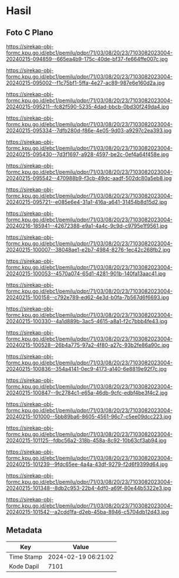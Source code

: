 # Hasil

## Foto C Plano

https://sirekap-obj-formc.kpu.go.id/ebc1/pemilu/pdpr/71/03/08/20/23/7103082023004-20240215-094859--665ea4b9-175c-40de-bf37-fe664ffe007c.jpg

https://sirekap-obj-formc.kpu.go.id/ebc1/pemilu/pdpr/71/03/08/20/23/7103082023004-20240215-095002--f1c75bf1-5ffa-4e27-ac89-987e6e160d2a.jpg

https://sirekap-obj-formc.kpu.go.id/ebc1/pemilu/pdpr/71/03/08/20/23/7103082023004-20240215-095211--fc82f590-5235-4dad-bbcb-0bd30f249da4.jpg

https://sirekap-obj-formc.kpu.go.id/ebc1/pemilu/pdpr/71/03/08/20/23/7103082023004-20240215-095334--7dfb280d-f86e-4e05-9d03-a9297c2ea393.jpg

https://sirekap-obj-formc.kpu.go.id/ebc1/pemilu/pdpr/71/03/08/20/23/7103082023004-20240215-095430--7d3f1697-a928-4597-be2c-0ef4a64f458e.jpg

https://sirekap-obj-formc.kpu.go.id/ebc1/pemilu/pdpr/71/03/08/20/23/7103082023004-20240215-095542--470988b9-f3cb-49dc-aadf-502dc80a5eb8.jpg

https://sirekap-obj-formc.kpu.go.id/ebc1/pemilu/pdpr/71/03/08/20/23/7103082023004-20240215-095721--e085e6e4-31a1-416a-a641-31454b8d15d2.jpg

https://sirekap-obj-formc.kpu.go.id/ebc1/pemilu/pdpr/71/03/08/20/23/7103082023004-20240216-185941--42672388-e9a1-4a4c-9c9d-c9795e1f9561.jpg

https://sirekap-obj-formc.kpu.go.id/ebc1/pemilu/pdpr/71/03/08/20/23/7103082023004-20240215-100007--38048ae1-e2b7-4984-8276-1ec42c268fb2.jpg

https://sirekap-obj-formc.kpu.go.id/ebc1/pemilu/pdpr/71/03/08/20/23/7103082023004-20240215-100053--4570a074-65d1-4281-901b-140fa13aac41.jpg

https://sirekap-obj-formc.kpu.go.id/ebc1/pemilu/pdpr/71/03/08/20/23/7103082023004-20240215-100158--c792e789-ed62-4e3d-b0fa-7b567d6f6693.jpg

https://sirekap-obj-formc.kpu.go.id/ebc1/pemilu/pdpr/71/03/08/20/23/7103082023004-20240215-100330--4a1d889b-3ac5-4615-a8a1-f2c7bbb4fe43.jpg

https://sirekap-obj-formc.kpu.go.id/ebc1/pemilu/pdpr/71/03/08/20/23/7103082023004-20240215-100528--26b4a775-97a2-4f80-a27c-93b2fe86a90c.jpg

https://sirekap-obj-formc.kpu.go.id/ebc1/pemilu/pdpr/71/03/08/20/23/7103082023004-20240215-100836--354a4141-0ec9-4173-a140-6e8819e92f7c.jpg

https://sirekap-obj-formc.kpu.go.id/ebc1/pemilu/pdpr/71/03/08/20/23/7103082023004-20240215-100847--9c2784c1-e65a-46db-9cfc-edbf4be3f4c2.jpg

https://sirekap-obj-formc.kpu.go.id/ebc1/pemilu/pdpr/71/03/08/20/23/7103082023004-20240215-101000--5bb89ba6-8605-4561-96c7-c5ee09dcc223.jpg

https://sirekap-obj-formc.kpu.go.id/ebc1/pemilu/pdpr/71/03/08/20/23/7103082023004-20240215-101125--fdbc56a2-318b-458a-8c92-10b63cf3ab94.jpg

https://sirekap-obj-formc.kpu.go.id/ebc1/pemilu/pdpr/71/03/08/20/23/7103082023004-20240215-101239--9fdc65ee-4a4a-43df-9279-f2d6f9399d64.jpg

https://sirekap-obj-formc.kpu.go.id/ebc1/pemilu/pdpr/71/03/08/20/23/7103082023004-20240215-101348--8db2c953-22b4-4df0-a69f-80e44b5322e3.jpg

https://sirekap-obj-formc.kpu.go.id/ebc1/pemilu/pdpr/71/03/08/20/23/7103082023004-20240215-101542--a2cdd1fa-d2eb-45ba-8946-c5704db12d43.jpg


## Metadata

| Key        | Value               |
| ---------- | ------------------- |
| Time Stamp | 2024-02-19 06:21:02 |
| Kode Dapil | 7101                |



